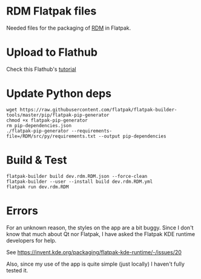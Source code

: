 # RDM Flatpak files

Needed files for the packaging of [RDM](https://github.com/uglide/RedisDesktopManager) in Flatpak.

# Upload to Flathub

Check this Flathub's [tutorial](https://github.com/flathub/flathub/wiki/App-Submission#how-to-submit-an-app)

# Update Python deps

```
wget https://raw.githubusercontent.com/flatpak/flatpak-builder-tools/master/pip/flatpak-pip-generator
chmod +x flatpak-pip-generator
rm pip-dependencies.json
./flatpak-pip-generator --requirements-file=/RDM/src/py/requirements.txt --output pip-dependencies
```

# Build & Test
```
flatpak-builder build dev.rdm.RDM.json --force-clean
flatpak-builder --user --install build dev.rdm.RDM.yml
flatpak run dev.rdm.RDM
```

# Errors

For an unknown reason, the styles on the app are a bit buggy.
Since I don't know that much about Qt nor Flatpak, I have asked the Flatpak KDE runtime developers for help.

See https://invent.kde.org/packaging/flatpak-kde-runtime/-/issues/20

Also, since my use of the app is quite simple (just locally) I haven't fully tested it.
